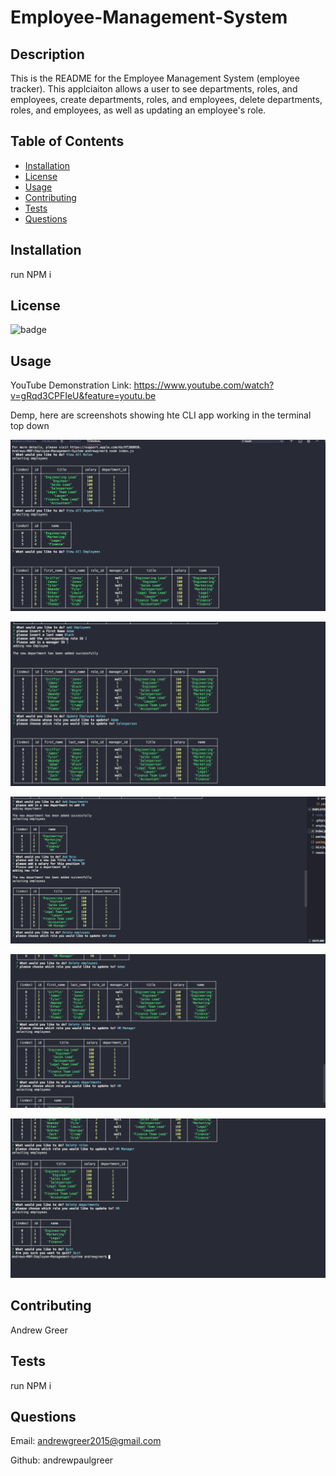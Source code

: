 # Employee-Management-System

## Description

This is the README for the Employee Management System (employee tracker). This applciaiton allows a user to see departments, roles, and employees, create departments, roles, and employees, delete departments, roles, and employees, as well as updating an employee's role. 

## Table of Contents

- [Installation](#installation)
- [License](#license)
- [Usage](#usage)
- [Contributing](#contributing)
- [Tests](#tests)
- [Questions](#questions)

## Installation

run NPM i

## License

![badge](https://img.shields.io/badge/License-MIT-green.svg)

## Usage

YouTube Demonstration Link: https://www.youtube.com/watch?v=gRqd3CPFIeU&feature=youtu.be

Demp, here are screenshots showing hte CLI app working in the terminal top down

![Getting Started](./media/demo1.jpeg)



![Getting Started](./media/demo2.jpeg)



![Getting Started](./media/demo3.jpeg)



![Getting Started](./media/demo4.jpeg)



![Getting Started](./media/demo5.jpeg)

## Contributing

Andrew Greer

## Tests

run NPM i

## Questions

Email: andrewgreer2015@gmail.com

Github: andrewpaulgreer

